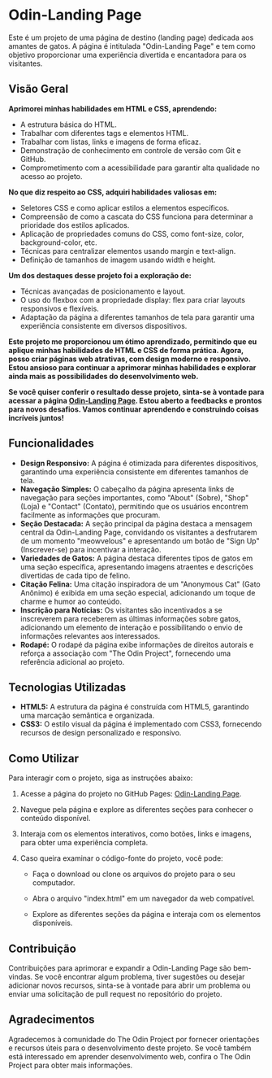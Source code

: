 # Odin-Landing Page

Este é um projeto de uma página de destino (landing page) dedicada aos amantes de gatos. A página é intitulada "Odin-Landing Page" e tem como objetivo proporcionar uma experiência divertida e encantadora para os visitantes.

## Visão Geral

**Aprimorei minhas habilidades em HTML e CSS, aprendendo:**

- A estrutura básica do HTML.
- Trabalhar com diferentes tags e elementos HTML.
- Trabalhar com listas, links e imagens de forma eficaz.
- Demonstração de conhecimento em controle de versão com Git e GitHub.
- Comprometimento com a acessibilidade para garantir alta qualidade no acesso ao projeto.

**No que diz respeito ao CSS, adquiri habilidades valiosas em:**

- Seletores CSS e como aplicar estilos a elementos específicos.
- Compreensão de como a cascata do CSS funciona para determinar a prioridade dos estilos aplicados.
- Aplicação de propriedades comuns do CSS, como font-size, color, background-color, etc.
- Técnicas para centralizar elementos usando margin e text-align.
- Definição de tamanhos de imagem usando width e height.

**Um dos destaques desse projeto foi a exploração de:**

- Técnicas avançadas de posicionamento e layout.
- O uso do flexbox com a propriedade display: flex para criar layouts responsivos e flexíveis.
- Adaptação da página a diferentes tamanhos de tela para garantir uma experiência consistente em diversos dispositivos.

**Este projeto me proporcionou um ótimo aprendizado, permitindo que eu aplique minhas habilidades de HTML e CSS de forma prática. Agora, posso criar páginas web atrativas, com design moderno e responsivo. Estou ansioso para continuar a aprimorar minhas habilidades e explorar ainda mais as possibilidades do desenvolvimento web.**

**Se você quiser conferir o resultado desse projeto, sinta-se à vontade para acessar a página [Odin-Landing Page](https://iurisgs.github.io/Odin-LandingPage/). Estou aberto a feedbacks e prontos para novos desafios. Vamos continuar aprendendo e construindo coisas incríveis juntos!**


## Funcionalidades

- **Design Responsivo:** A página é otimizada para diferentes dispositivos, garantindo uma experiência consistente em diferentes tamanhos de tela.
- **Navegação Simples:** O cabeçalho da página apresenta links de navegação para seções importantes, como "About" (Sobre), "Shop" (Loja) e "Contact" (Contato), permitindo que os usuários encontrem facilmente as informações que procuram.
- **Seção Destacada:** A seção principal da página destaca a mensagem central da Odin-Landing Page, convidando os visitantes a desfrutarem de um momento "meowvelous" e apresentando um botão de "Sign Up" (Inscrever-se) para incentivar a interação.
- **Variedades de Gatos:** A página destaca diferentes tipos de gatos em uma seção específica, apresentando imagens atraentes e descrições divertidas de cada tipo de felino.
- **Citação Felina:** Uma citação inspiradora de um "Anonymous Cat" (Gato Anônimo) é exibida em uma seção especial, adicionando um toque de charme e humor ao conteúdo.
- **Inscrição para Notícias:** Os visitantes são incentivados a se inscreverem para receberem as últimas informações sobre gatos, adicionando um elemento de interação e possibilitando o envio de informações relevantes aos interessados.
- **Rodapé:** O rodapé da página exibe informações de direitos autorais e reforça a associação com "The Odin Project", fornecendo uma referência adicional ao projeto.

## Tecnologias Utilizadas

- **HTML5:** A estrutura da página é construída com HTML5, garantindo uma marcação semântica e organizada.
- **CSS3:** O estilo visual da página é implementado com CSS3, fornecendo recursos de design personalizado e responsivo.

## Como Utilizar

Para interagir com o projeto, siga as instruções abaixo:

1. Acesse a página do projeto no GitHub Pages: [Odin-Landing Page](https://iurisgs.github.io/Odin-LandingPage/).
2. Navegue pela página e explore as diferentes seções para conhecer o conteúdo disponível.
3. Interaja com os elementos interativos, como botões, links e imagens, para obter uma experiência completa.
4. Caso queira examinar o código-fonte do projeto, você pode:

   - Faça o download ou clone os arquivos do projeto para o seu computador.

   - Abra o arquivo "index.html" em um navegador da web compatível.

   - Explore as diferentes seções da página e interaja com os elementos disponíveis.

## Contribuição

Contribuições para aprimorar e expandir a Odin-Landing Page são bem-vindas. Se você encontrar algum problema, tiver sugestões ou desejar adicionar novos recursos, sinta-se à vontade para abrir um problema ou enviar uma solicitação de pull request no repositório do projeto.

## Agradecimentos

Agradecemos à comunidade do The Odin Project por fornecer orientações e recursos úteis para o desenvolvimento deste projeto. Se você também está interessado em aprender desenvolvimento web, confira o The Odin Project para obter mais informações.
